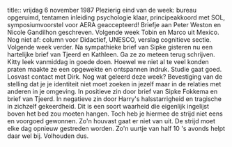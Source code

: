 title:: vrijdag 6 november 1987
Plezierig eind van de week: bureau opgeruimd, tentamen inleiding psychologie klaar, principeakkoord met SOL, symposiumvoorstel voor AERA geaccepteerd! Briefje aan Peter Weston en Nicole Gandilhon geschreven. Volgende week Tobin en Marco uit Mexico. Nog niet af: column voor Didactief, UNESCO, verslag cognitieve sectie. Volgende week verder.
Na sympathieke brief van Sipke gisteren nu een hartelijke brief van Tjeerd en Kathleen. Ga ze zo meteen terug schrijven. Kitty leek vanmiddag in goede doen. Hoewel we niet al te veel konden praten maakte ze een opgewekte en ontspannen indruk. Studie gaat goed. Losvast contact met Dirk.
Nog wat geleerd deze week? Bevestiging van de stelling dat je je identiteit niet moet zoeken in jezelf maar in de relaties met anderen in je omgeving. In positieve zin door brief van Sipke Fokkema en brief van Tjeerd. In negatieve zin door Harry's halsstarrigheid en tragische in zichzelf gekeerdheid. Dit is een soort waarheid die eigenlijk ingelijst boven het bed zou moeten hangen. Toch heb je hiermee de strijd niet eens  en voorgoed gewonnen. Zo'n houvast gaat er niet van uit. De strijd moet elke dag opnieuw gestreden worden. Zo'n uurtje van half 10 's avonds helpt daar wel bij. Volhouden dus.
